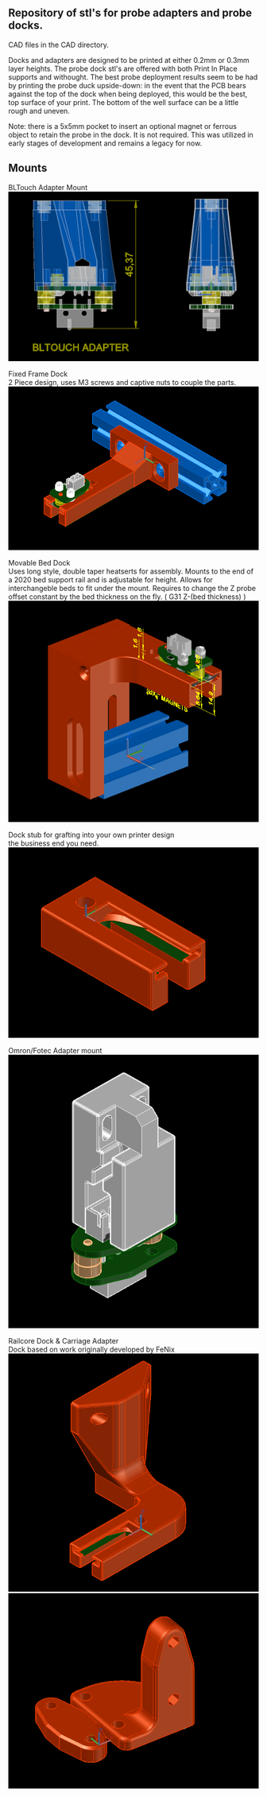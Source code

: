 ## Repository of stl's for probe adapters and probe docks. 

CAD files in the CAD directory. 

Docks and adapters are designed to be printed at either 0.2mm or 0.3mm layer heights. The probe dock stl's are offered with both Print In Place supports and withought. The best probe deployment results seem to be had by printing the probe duck upside-down: in the event that the PCB bears against the top of the dock when being deployed, this would be the best, top surface of your print. The bottom of the well surface can be a little rough and uneven.  

Note: there is a 5x5mm pocket to insert an optional magnet or ferrous object to retain the probe in the dock. It is not required. This was utilized in early stages of development and remains a legacy for now. 

## Mounts
BLTouch Adapter Mount
![iso](/images/BLT_Adapter.png)   

Fixed Frame Dock  
2 Piece design, uses M3 screws and captive nuts to couple the parts.   
![Probe docked in Frame mounted fixed dock](/images/Probe_Docked.png)  

Movable Bed Dock  
Uses long style, double taper heatserts for assembly. Mounts to the end of a 2020 bed support rail and is adjustable for height. Allows for interchangeble beds to fit under the mount. Requires to change the Z probe offset constant by the bed thickness on the fly. ( G31 Z-(bed thickness) )     
![iso](/images/2020Rail_Mount.png) 

Dock stub for grafting into your own printer design  
the business end you need. 
![iso](/images/Grafting_Stub.png)  

Omron/Fotec Adapter mount   
![iso](/images/OmronFotec.png)  

Railcore Dock & Carriage Adapter  
Dock based on work originally developed by FeNix
![iso](/images/RailCoreDock.png)  
![iso](/images/RailCoreMount.png)  
